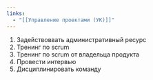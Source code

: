```yaml
---
links:
  - "[[Управление проектами (УК)]]"
---
```

1. Задействоввать административный ресурс
2. Тренинг по scrum
3. Тренинг по scrum от владельца продукта
4. Провести интервью
5. Дисциплинировать команду